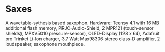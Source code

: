 # Saxes
A wavetable-sythesis based saxophon.
Hardware: Teensy 4.1 with 16 MB additional flash memory, PRJC-Audio-Shield, 2 MPR121 (touch-sensor shields), MPXV5010 pressure-sensor), OLED-Display (128 x 64), Adafruit pro Trinket Li-Ion charger, 3,7 Watt Max98306 stereo class-D amplifier, 2 loudspeaker, saxophone mouthpiece.
